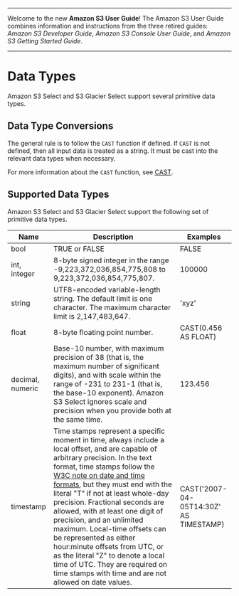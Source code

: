 --------

Welcome to the new **Amazon S3 User Guide**\! The Amazon S3 User Guide combines information and instructions from the three retired guides: *Amazon S3 Developer Guide*, *Amazon S3 Console User Guide*, and *Amazon S3 Getting Started Guide*\.

--------

# Data Types<a name="s3-glacier-select-sql-reference-data-types"></a>

Amazon S3 Select and S3 Glacier Select support several primitive data types\.

## Data Type Conversions<a name="s3-glacier-select-sql-reference-data-conversion"></a>

The general rule is to follow the `CAST` function if defined\. If `CAST` is not defined, then all input data is treated as a string\. It must be cast into the relevant data types when necessary\.

For more information about the `CAST` function, see [CAST](s3-glacier-select-sql-reference-conversion.md#s3-glacier-select-sql-reference-cast)\.

## Supported Data Types<a name="s3-glacier-select-sql-reference-supported-data-types"></a>

Amazon S3 Select and S3 Glacier Select support the following set of primitive data types\.


|  Name  |  Description  |  Examples  | 
| --- | --- | --- | 
| bool | TRUE or FALSE | FALSE | 
| int, integer | 8\-byte signed integer in the range \-9,223,372,036,854,775,808 to 9,223,372,036,854,775,807\.  | 100000 | 
| string | UTF8\-encoded variable\-length string\. The default limit is one character\. The maximum character limit is 2,147,483,647\.  | 'xyz' | 
| float | 8\-byte floating point number\.  | CAST\(0\.456 AS FLOAT\) | 
| decimal, numeric |  Base\-10 number, with maximum precision of 38 \(that is, the maximum number of significant digits\), and with scale within the range of \-231 to 231\-1 \(that is, the base\-10 exponent\)\. Amazon S3 Select ignores scale and precision when you provide both at the same time\.   | 123\.456  | 
| timestamp |  Time stamps represent a specific moment in time, always include a local offset, and are capable of arbitrary precision\. In the text format, time stamps follow the [W3C note on date and time formats](https://www.w3.org/TR/NOTE-datetime), but they must end with the literal "T" if not at least whole\-day precision\. Fractional seconds are allowed, with at least one digit of precision, and an unlimited maximum\. Local\-time offsets can be represented as either hour:minute offsets from UTC, or as the literal "Z" to denote a local time of UTC\. They are required on time stamps with time and are not allowed on date values\.  | CAST\('2007\-04\-05T14:30Z' AS TIMESTAMP\) | 